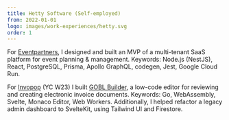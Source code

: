 ```yaml
---
title: Hetty Software (Self-employed)
from: 2022-01-01
logo: images/work-experiences/hetty.svg
order: 1
---
```


For [Eventpartners](https://eventpartners.nl/en/), I designed and built an MVP
of a multi-tenant SaaS platform for event planning & management.
Keywords: Node.js (NestJS), React, PostgreSQL, Prisma, Apollo GraphQL, codegen,
Jest, Google Cloud Run.

For [Invopop](https://www.invopop.com/) (YC W23) I built [GOBL
Builder](https://github.com/invopop/gobl.builder), a low-code editor for
reviewing and creating electronic invoice documents. Keywords: Go, WebAssembly,
Svelte, Monaco Editor, Web Workers. Additionally, I helped refactor a legacy
admin dashboard to SvelteKit, using Tailwind UI and Firestore.
